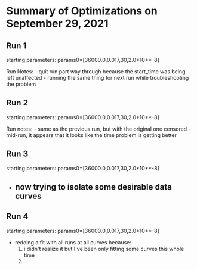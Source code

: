 # Summary of Optimizations on September 29, 2021

## Run 1
starting parameters:
    params0=[36000.0,0.017,30,2.0*10**-8]

Run Notes:
    - quit run part way through because the start_time was being left unaffected
    - running the same thing for next run while troubleshooting the problem

## Run 2
starting parameters:
    params0=[36000.0,0.017,30,2.0*10**-8]

Run notes:
    - same as the previous run, but with the original one censored
    - mid-run, it appears that it looks like the time problem is getting better

## Run 3
starting parameters:
    params0=[36000.0,0.017,30,2.0*10**-8]

- now trying to isolate some desirable data curves
    - 

## Run 4 
starting parameters:
    params0=[36000.0,0.017,30,2.0*10**-8]

- redoing a fit with all runs at all curves because:
    1. i didn't realize it but I've been only fitting some curves this whole time
    2. 